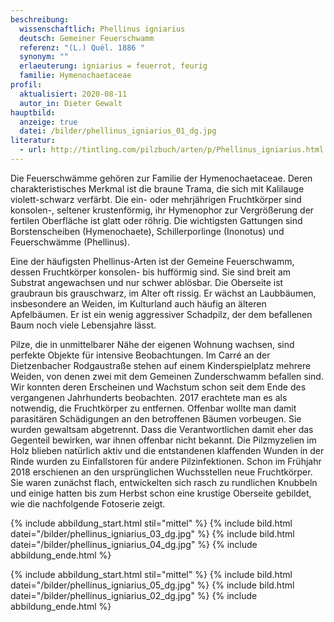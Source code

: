 ```yaml
---
beschreibung:
  wissenschaftlich: Phellinus igniarius
  deutsch: Gemeiner Feuerschwamm
  referenz: "(L.) Quél. 1886 "
  synonym: ""
  erlaeuterung: igniarius = feuerrot, feurig
  familie: Hymenochaetaceae
profil:
  aktualisiert: 2020-08-11
  autor_in: Dieter Gewalt
hauptbild:
  anzeige: true
  datei: /bilder/phellinus_igniarius_01_dg.jpg
literatur:
  - url: http://tintling.com/pilzbuch/arten/p/Phellinus_igniarius.html
---
```

Die Feuerschwämme gehören zur Familie der Hymenochaetaceae. Deren charakteristisches Merkmal ist die braune Trama, die sich mit Kalilauge violett-schwarz verfärbt. Die ein- oder mehrjährigen Fruchtkörper sind konsolen-, seltener krustenförmig, ihr Hymenophor zur Vergrößerung der fertilen Oberfläche ist glatt oder röhrig. Die wichtigsten Gattungen sind Borstenscheiben (Hymenochaete), Schillerporlinge (Inonotus) und Feuerschwämme (Phellinus).

Eine der häufigsten Phellinus-Arten ist der Gemeine Feuerschwamm, dessen Fruchtkörper konsolen- bis hufförmig sind. Sie sind breit am Substrat angewachsen und nur schwer ablösbar. Die Oberseite ist graubraun bis grauschwarz, im Alter oft rissig. Er wächst an Laubbäumen, insbesondere an Weiden, im Kulturland auch häufig an älteren Apfelbäumen. Er ist ein wenig aggressiver Schadpilz, der dem befallenen Baum noch viele Lebensjahre lässt.

Pilze, die in unmittelbarer Nähe der eigenen Wohnung wachsen, sind perfekte Objekte für intensive Beobachtungen. Im Carré an der Dietzenbacher Rodgaustraße stehen auf einem Kinderspielplatz mehrere Weiden, von denen zwei mit dem Gemeinen Zunderschwamm befallen sind. Wir konnten deren Erscheinen und Wachstum schon seit dem Ende des vergangenen Jahrhunderts beobachten. 2017 erachtete man es als notwendig, die Fruchtkörper zu entfernen. Offenbar wollte man damit parasitären Schädigungen an den betroffenen Bäumen vorbeugen. Sie wurden gewaltsam abgetrennt. Dass die Verantwortlichen damit eher das Gegenteil bewirken, war ihnen offenbar nicht bekannt. Die Pilzmyzelien im Holz blieben natürlich aktiv und die entstandenen klaffenden Wunden in der Rinde wurden zu Einfallstoren für andere Pilzinfektionen. Schon im Frühjahr 2018 erschienen an den ursprünglichen Wuchsstellen neue Fruchtkörper. Sie waren zunächst flach, entwickelten sich rasch zu rundlichen Knubbeln und einige hatten bis zum Herbst schon eine krustige Oberseite gebildet, wie die nachfolgende Fotoserie zeigt.

{% include abbildung_start.html stil="mittel" %}
{% include bild.html datei="/bilder/phellinus_igniarius_03_dg.jpg" %}
{% include bild.html datei="/bilder/phellinus_igniarius_04_dg.jpg" %}
{% include abbildung_ende.html %}



{% include abbildung_start.html stil="mittel" %}
{% include bild.html datei="/bilder/phellinus_igniarius_05_dg.jpg" %}
{% include bild.html datei="/bilder/phellinus_igniarius_02_dg.jpg" %}
{% include abbildung_ende.html %}
